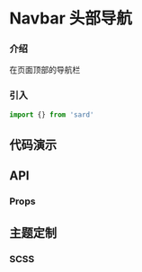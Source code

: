 # Navbar 头部导航

### 介绍

在页面顶部的导航栏

### 引入

```js
import {} from 'sard'
```

## 代码演示

## API

### Props

## 主题定制

### SCSS

```scss

```
